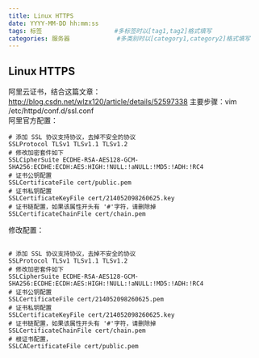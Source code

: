 ```yaml
---
title: Linux HTTPS
date: YYYY-MM-DD hh:mm:ss
tags: 标签                    #多标签时以[tag1,tag2]格式填写
categories: 服务器             #多类别时以[category1,category2]格式填写
---
```


## Linux HTTPS

阿里云证书，结合这篇文章：http://blog.csdn.net/wlzx120/article/details/52597338
主要步骤：vim /etc/httpd/conf.d/ssl.conf     
阿里官方配置：

```
# 添加 SSL 协议支持协议，去掉不安全的协议
SSLProtocol TLSv1 TLSv1.1 TLSv1.2
# 修改加密套件如下
SSLCipherSuite ECDHE-RSA-AES128-GCM-SHA256:ECDHE:ECDH:AES:HIGH:!NULL:!aNULL:!MD5:!ADH:!RC4
# 证书公钥配置
SSLCertificateFile cert/public.pem
# 证书私钥配置
SSLCertificateKeyFile cert/214052098260625.key
# 证书链配置，如果该属性开头有 '#'字符，请删除掉
SSLCertificateChainFile cert/chain.pem

```

修改配置：

```

# 添加 SSL 协议支持协议，去掉不安全的协议
SSLProtocol TLSv1 TLSv1.1 TLSv1.2
# 修改加密套件如下
SSLCipherSuite ECDHE-RSA-AES128-GCM-SHA256:ECDHE:ECDH:AES:HIGH:!NULL:!aNULL:!MD5:!ADH:!RC4
# 证书公钥配置
SSLCertificateFile cert/214052098260625.pem
# 证书私钥配置 
SSLCertificateKeyFile cert/214052098260625.key 
# 证书链配置，如果该属性开头有 '#'字符，请删除掉 
SSLCertificateChainFile cert/chain.pem
# 根证书配置，
SSLCACertificateFile cert/public.pem

```
